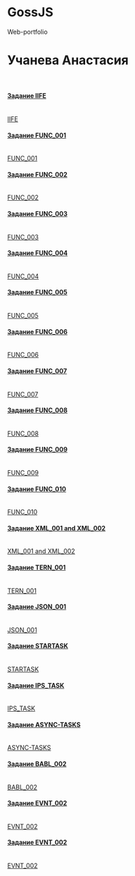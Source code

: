# GossJS
Web-portfolio
<h1>Учанева Анастасия </h1> <br>
<h4><a href="https://kodaktor.ru/iife">Задание IIFE</a></h4> <br>
<a href="https://kodaktor.ru/iife">IIFE</a>
<h4><a href="https://kodaktor.ru/func_001">Задание FUNC_001</a></h4> <br>
<a href="https://github.com/Nastyauch/func_001/">FUNC_001</a>
<h4><a href="https://kodaktor.ru/func_002">Задание FUNC_002</a></h4> <br>
<a href="https://kodaktor.ru/403c07c_b51e9">FUNC_002</a>
<h4><a href="https://kodaktor.ru/func_003">Задание FUNC_003</a></h4> <br>
<a href="https://kodaktor.ru/func_c5dbe">FUNC_003</a>
<h4><a href="https://kodaktor.ru/func_004">Задание FUNC_004</a></h4> <br>
<a href="https://kodaktor.ru/func_c84df">FUNC_004</a>
<h4><a href="https://kodaktor.ru/func_005">Задание FUNC_005</a></h4> <br>
<a href="https://kodaktor.ru/func_da970">FUNC_005</a>
<h4><a href="https://kodaktor.ru/func_006">Задание FUNC_006</a></h4> <br>
<a href="https://kodaktor.ru/func_8ed27">FUNC_006</a>
<h4><a href="https://kodaktor.ru/func_007">Задание FUNC_007</a></h4> <br>
<a href="https://kodaktor.ru/func_d048a">FUNC_007</a>
<h4><a href="https://kodaktor.ru/func_008">Задание FUNC_008</a></h4> <br>
<a href="https://kodaktor.ru/c83c54c_6b59b">FUNC_008</a>
<h4><a href="https://kodaktor.ru/func_009">Задание FUNC_009</a></h4> <br>
<a href="https://kodaktor.ru/func_3b5a8">FUNC_009</a>
<h4><a href="https://kodaktor.ru/func_010">Задание FUNC_010</a></h4> <br>
<a href="https://kodaktor.ru/func_bb921">FUNC_010</a>
<h4><a href="https://kodaktor.ru/g/xml_intro">Задание XML_001 and XML_002</a></h4> <br>
<a href="https://github.com/Nastyauch/lab_goss/tree/master/xml">XML_001 and XML_002</a>
<h4><a href="https://kodaktor.ru/tern_001">Задание TERN_001</a></h4> <br>
<a href="https://kodaktor.ru/403c07c_53b2e">TERN_001</a>
<h4><a href="https://kodaktor.ru/jsin_001">Задание JSON_001</a></h4> <br>
<a href="https://kodaktor.ru/403c07c_153f0">JSON_001</a>
<h4><a href="https://kodaktor.ru/startask">Задание STARTASK</a></h4> <br>
<a href="https://kodaktor.ru/startask_832d0">STARTASK</a>
<h4><a href="https://kodaktor.ru/g/ips_task">Задание IPS_TASK</a></h4> <br>
<a href="https://kodaktor.ru/startask_bbb1e">IPS_TASK</a>
<h4><a href="https://kodaktor.ru/async_tasks">Задание ASYNC-TASKS</a></h4> <br>
<a href="https://codepen.io/nastyauch/pen/jjMYdB">ASYNC-TASKS</a>
<h4><a href="https://kodaktor.ru/bind02032018">Задание BABL_002</a></h4> <br>
<a href="https://kodaktor.ru/bind02032018_f9684">BABL_002</a>
<h4><a href="https://kodaktor.ru/evnt_002">Задание EVNT_002</a></h4> <br>
<a href="https://kodaktor.ru/custom_de872">EVNT_002</a>
<h4><a href="https://kodaktor.ru/evnt_002">Задание EVNT_002</a></h4> <br>
<a href="https://kodaktor.ru/custom_de872">EVNT_002</a>
